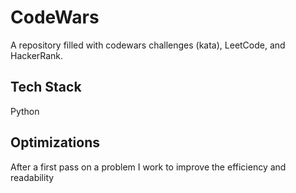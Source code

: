 
# CodeWars

A repository filled with codewars challenges (kata), LeetCode, and HackerRank.

## Tech Stack

Python


## Optimizations

After a first pass on a problem I work to improve the efficiency and readability
